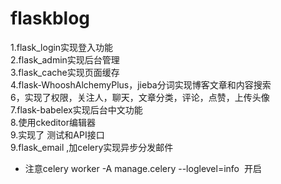 # flaskblog
1.flask_login实现登入功能<br>
2.flask_admin实现后台管理<br>
3.flask_cache实现页面缓存<br>
4.flask-WhooshAlchemyPlus，jieba分词实现博客文章和内容搜索<br>
6，实现了权限，关注人，聊天，文章分类，评论，点赞，上传头像<br>
7.flask-babelex实现后台中文功能<br>
8.使用ckeditor编辑器<br>
9.实现了 测试和API接口<br>
9.flask_email ,加celery实现异步分发邮件
  * 注意celery worker -A manage.celery --loglevel=info  开启


